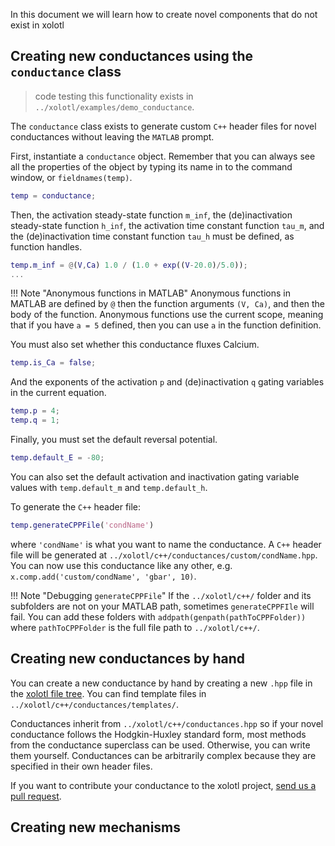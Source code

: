 In this document we will learn how to create novel components that do not exist in xolotl

## Creating new conductances using the `conductance` class

> code testing this functionality exists in `../xolotl/examples/demo_conductance`.

The `conductance` class exists to generate custom `C++` header files for novel
conductances without leaving the `MATLAB` prompt.

First, instantiate a `conductance` object. Remember that you can always see all the
properties of the object by typing its name in to the command window, or
`fieldnames(temp)`.

```matlab
temp = conductance;
```

Then, the activation steady-state function `m_inf`, the (de)inactivation steady-state function `h_inf`, the activation time constant function `tau_m`, and the (de)inactivation time constant function `tau_h` must be defined, as function handles.

```matlab
temp.m_inf = @(V,Ca) 1.0 / (1.0 + exp((V-20.0)/5.0));
...
```

!!! Note "Anonymous functions in MATLAB"
  Anonymous functions in MATLAB are defined by `@` then the function arguments
  `(V, Ca)`, and then the body of the function. Anonymous functions use the current
  scope, meaning that if you have `a = 5` defined, then you can use `a` in the function
  definition.

You must also set whether this conductance fluxes Calcium.

```matlab
temp.is_Ca = false;
```

And the exponents of the activation `p` and (de)inactivation `q` gating variables
in the current equation.

```matlab
temp.p = 4;
temp.q = 1;
```

Finally, you must set the default reversal potential.

```matlab
temp.default_E = -80;
```

You can also set the default activation and inactivation gating variable values with
`temp.default_m` and `temp.default_h`.

To generate the `C++` header file:

```matlab
temp.generateCPPFile('condName')
```

where `'condName'` is what you want to name the conductance.
A `C++` header file will be generated at `../xolotl/c++/conductances/custom/condName.hpp`.
You can now use this conductance like any other, e.g. `x.comp.add('custom/condName', 'gbar', 10)`.

!!! Note "Debugging `generateCPPFile`"
  If the `../xolotl/c++/` folder and its subfolders are not on your MATLAB path,
  sometimes `generateCPPFIle` will fail. You can add these folders with
  `addpath(genpath(pathToCPPFolder))` where `pathToCPPFolder` is the full file path
  to `../xolotl/c++/`.

## Creating new conductances by hand

You can create a new conductance by hand by creating a new `.hpp` file in the
[xolotl file tree](construct-models.md#whereshouldIputthem). You can find template files in
`../xolotl/c++/conductances/templates/`.

Conductances inherit from `../xolotl/c++/conductances.hpp` so if your novel conductance
follows the Hodgkin-Huxley standard form, most methods from the conductance superclass
can be used. Otherwise, you can write them yourself. Conductances can be arbitrarily
complex because they are specified in their own header files.

If you want to contribute your conductance to the xolotl project,
[send us a pull request](contributing.md).

## Creating new mechanisms
